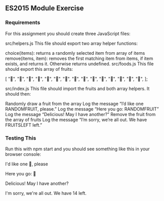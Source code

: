 ## ES2015 Module Exercise

### Requirements

For this assignment you should create three JavaScript files:

src/helpers.js
This file should export two array helper functions:

choice(items): returns a randomly selected item from array of items
remove(items, item): removes the first matching item from items, if item exists, and returns it. Otherwise returns undefined.
src/foods.js
This file should export this array of fruits:

[
  "🍇", "🍈", "🍉", "🍊", "🍋", "🍌", "🍍", "🍎",
  "🍏", "🍐", "🍒", "🍓", "🥝", "🍅", "🥑",
];

src/index.js
This file should import the fruits and both array helpers. It should then:

Randomly draw a fruit from the array
Log the message “I’d like one RANDOMFRUIT, please.”
Log the message “Here you go: RANDOMFRUIT”
Log the message “Delicious! May I have another?”
Remove the fruit from the array of fruits
Log the message “I’m sorry, we’re all out. We have FRUITSLEFT left.”

### Testing This

Run this with npm start and you should see something like this in your browser console:

I'd like one 🍉, please

Here you go: 🍉

Delicious! May I have another?

I'm sorry, we're all out. We have 14 left.